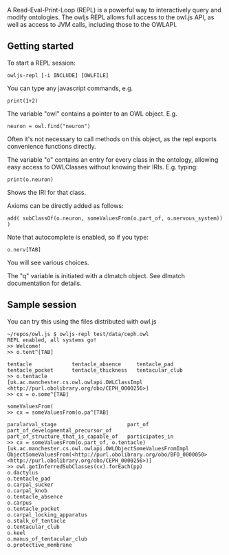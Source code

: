 A Read-Eval-Print-Loop (REPL) is a powerful way to interactively query
and modify ontologies. The owljs REPL allows full access to the owl.js
API, as well as access to JVM calls, including those to the OWLAPI.

## Getting started

To start a REPL session:

    owljs-repl [-i INCLUDE] [OWLFILE]

You can type any javascript commands, e.g.

    print(1+2)

The variable "owl" contains a pointer to an OWL object. E.g.

    neuron = owl.find("neuron")

Often it's not necessary to call methods on this object, as the repl
exports convenience functions directly.

The variable "o" contains an entry for every class in the ontology,
allowing easy access to OWLClasses without knowing their
IRIs. E.g. typing:

    print(o.neuron)

Shows the IRI for that class.

Axioms can be directly added as follows:

    add( subClassOf(o.neuron, someValuesFrom(o.part_of, o.nervous_system)) )

Note that autocomplete is enabled, so if you type:

    o.nerv[TAB]

You will see various choices.

The "q" variable is initiated with a dlmatch object. See dlmatch
documentation for details.

## Sample session

You can try this using the files distributed with owl.js

```
~/repos/owl.js $ owljs-repl test/data/ceph.owl 
REPL enabled, all systems go!
>> Welcome!
>> o.tent^[TAB]

tentacle             tentacle_absence     tentacle_pad         tentacle_pocket      tentacle_thickness   tentacular_club
>> o.tentacle
[uk.ac.manchester.cs.owl.owlapi.OWLClassImpl <http://purl.obolibrary.org/obo/CEPH_0000256>]
>> cx = o.some^[TAB]

someValuesFrom(
>> cx = someValuesFrom(o.pa^[TAB]

paralarval_stage                       part_of                                part_of_developmental_precursor_of     part_of_structure_that_is_capable_of   participates_in
>> cx = someValuesFrom(o.part_of, o.tentacle)
[uk.ac.manchester.cs.owl.owlapi.OWLObjectSomeValuesFromImpl ObjectSomeValuesFrom(<http://purl.obolibrary.org/obo/BFO_0000050> <http://purl.obolibrary.org/obo/CEPH_0000256>)]
>> owl.getInferredSubClasses(cx).forEach(pp)
o.dactylus
o.tentacle_pad
o.carpal_sucker
o.carpal_knob
o.tentacle_absence
o.carpus
o.tentacle_pocket
o.carpal_locking_apparatus
o.stalk_of_tentacle
o.tentacular_club
o.keel
o.manus_of_tentacular_club
o.protective_membrane
```


